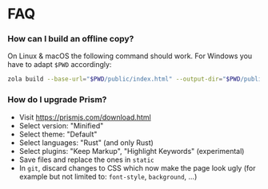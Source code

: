 # FAQ

### How can I build an offline copy?

On Linux & macOS the following command should work. For Windows you have to adapt `$PWD` accordingly:

```sh
zola build --base-url="$PWD/public/index.html" --output-dir="$PWD/public"
```


### How do I upgrade Prism?

- Visit https://prismjs.com/download.html
- Select version: "Minified"
- Select theme: "Default"
- Select languages: "Rust" (and only Rust)
- Select plugins: "Keep Markup", "Highlight Keywords" (experimental)
- Save files and replace the ones in `static`
- In `git`, discard changes to CSS which now make the page look ugly (for example but not limited to: `font-style`, `background`, ...)
